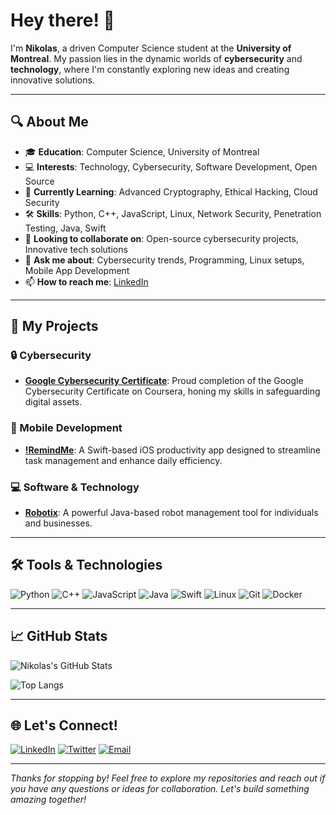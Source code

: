 # Hey there! 👋

I'm **Nikolas**, a driven Computer Science student at the **University of Montreal**. My passion lies in the dynamic worlds of **cybersecurity** and **technology**, where I'm constantly exploring new ideas and creating innovative solutions.

---

## 🔍 About Me

- 🎓 **Education**: Computer Science, University of Montreal
- 💻 **Interests**: Technology, Cybersecurity, Software Development, Open Source
- 🌱 **Currently Learning**: Advanced Cryptography, Ethical Hacking, Cloud Security
- 🛠️ **Skills**: Python, C++, JavaScript, Linux, Network Security, Penetration Testing, Java, Swift
- 🤝 **Looking to collaborate on**: Open-source cybersecurity projects, Innovative tech solutions
- 💬 **Ask me about**: Cybersecurity trends, Programming, Linux setups, Mobile App Development
- 📫 **How to reach me**: [LinkedIn](https://www.linkedin.com/in/nikolaslevesque)

---

## 🚀 My Projects

### 🔒 Cybersecurity
- **[Google Cybersecurity Certificate]()**: Proud completion of the Google Cybersecurity Certificate on Coursera, honing my skills in safeguarding digital assets.

### 📱 Mobile Development
- **[!RemindMe]()**: A Swift-based iOS productivity app designed to streamline task management and enhance daily efficiency.

### 💻 Software & Technology
- **[Robotix]()**: A powerful Java-based robot management tool for individuals and businesses.

---

## 🛠️ Tools & Technologies

![Python](https://img.shields.io/badge/-Python-333333?style=flat&logo=python)
![C++](https://img.shields.io/badge/-C++-333333?style=flat&logo=cplusplus)
![JavaScript](https://img.shields.io/badge/-JavaScript-333333?style=flat&logo=javascript)
![Java](https://img.shields.io/badge/-Java-333333?style=flat&logo=java)
![Swift](https://img.shields.io/badge/-Swift-333333?style=flat&logo=swift)
![Linux](https://img.shields.io/badge/-Linux-333333?style=flat&logo=linux)
![Git](https://img.shields.io/badge/-Git-333333?style=flat&logo=git)
![Docker](https://img.shields.io/badge/-Docker-333333?style=flat&logo=docker)

---

## 📈 GitHub Stats

![Nikolas's GitHub Stats](https://github-readme-stats.vercel.app/api?username=YourGitHubUsername&show_icons=true&theme=radical)

![Top Langs](https://github-readme-stats.vercel.app/api/top-langs/?username=YourGitHubUsername&layout=compact&theme=radical)

---

## 🌐 Let's Connect!

[![LinkedIn](https://img.shields.io/badge/-LinkedIn-blue?style=flat&logo=linkedin)](https://www.linkedin.com/in/nikolaslevesque)
[![Twitter](https://img.shields.io/badge/-Twitter-1DA1F2?style=flat&logo=twitter)]()
[![Email](https://img.shields.io/badge/-Email-D14836?style=flat&logo=gmail&logoColor=white)](mailto:)

---

*Thanks for stopping by! Feel free to explore my repositories and reach out if you have any questions or ideas for collaboration. Let's build something amazing together!*
